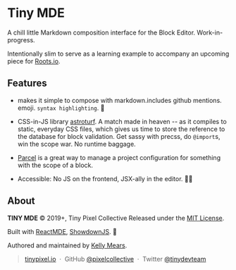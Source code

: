 # Tiny MDE

A chill little Markdown composition interface for the Block Editor. Work-in-progress.

Intentionally slim to serve as a learning example to accompany an upcoming piece for [Roots.io](https://https://roots.io).

## Features

- makes it simple to compose with markdown.includes github mentions. emoji. `syntax highlighting`. 🤤

- CSS-in-JS library [astroturf](https://github.com/4Catalyzer/astroturf). A match made in heaven -- as it compiles to static, everyday CSS files, which gives us time to store the reference to the database for block validation. Get sassy with precss, do `@import`s, win the scope war. No runtime baggage.

- [Parcel](https://parceljs.org/) is a great way to manage a project configuration for something with the scope of a block.

- Accessible: No JS on the frontend, JSX-ally in the editor. 💪🏾

## About

**TINY MDE** © 2019+, Tiny Pixel Collective Released under the [MIT License](http://mit-license.org/).

Built with [ReactMDE](https://github.com/andrerpena/react-mde), [ShowdownJS](https://github.com/showdownjs/showdown). 🙏

Authored and maintained by [Kelly Mears](https://github.com/kellymears).

> [tinypixel.io](https://tinypixel.io) &nbsp;&middot;&nbsp;
> GitHub [@pixelcollective](https://github.com/pixelcollective) &nbsp;&middot;&nbsp;
> Twitter [@tinydevteam](https://twitter.com/tinydevteam)